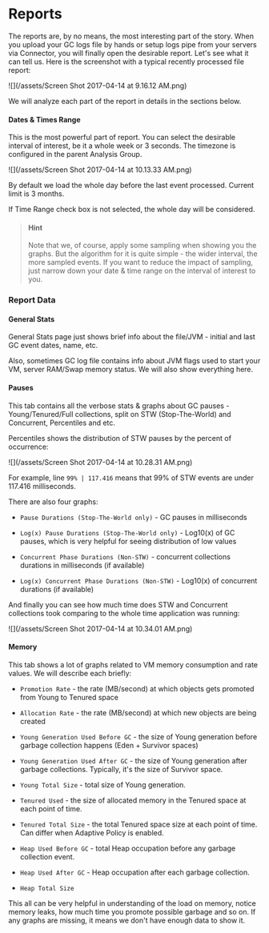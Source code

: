 # Reports

The reports are, by no means, the most interesting part of the story. When you upload your GC logs file by hands or setup logs pipe from your servers via Connector, you will finally open the desirable report. Let's see what it can tell us. Here is the screenshot with a typical recently processed file report:

![](/assets/Screen Shot 2017-04-14 at 9.16.12 AM.png)

We will analyze each part of the report in details in the sections below.

#### Dates & Times Range

This is the most powerful part of report. You can select the desirable interval of interest, be it a whole week or 3 seconds. The timezone is configured in the parent Analysis Group.

![](/assets/Screen Shot 2017-04-14 at 10.13.33 AM.png)

By default we load the whole day before the last event processed. Current limit is 3 months.

If Time Range check box is not selected, the whole day will be considered.

> #### Hint
>
> Note that we, of course, apply some sampling when showing you the graphs. But the algorithm for it is quite simple - the wider interval, the more sampled events. If you want to reduce the impact of sampling, just narrow down your date & time range on the interval of interest to you.

### Report Data

#### General Stats

General Stats page just shows brief info about the file/JVM - initial and last GC event dates, name, etc.

Also, sometimes GC log file contains info about JVM flags used to start your VM, server RAM/Swap memory status. We will also show everything here.

#### Pauses

This tab contains all the verbose stats & graphs about GC pauses - Young/Tenured/Full collections, split on STW \(Stop-The-World\) and Concurrent, Percentiles and etc.

Percentiles shows the distribution of STW pauses by the percent of occurrence:

![](/assets/Screen Shot 2017-04-14 at 10.28.31 AM.png)

For example, line `99% | 117.416` means that 99% of STW events are under 117.416 milliseconds.

There are also four graphs:

* `Pause Durations (Stop-The-World only)` - GC pauses in milliseconds

* `Log(x) Pause Durations (Stop-The-World only)` - Log10\(x\) of GC pauses, which is very helpful for seeing distribution of low values

* `Concurrent Phase Durations (Non-STW)` - concurrent collections durations in milliseconds \(if available\)

* `Log(x) Concurrent Phase Durations (Non-STW)` - Log10\(x\) of concurrent durations \(if available\)

And finally you can see how much time does STW and Concurrent collections took comparing to the whole time application was running:

![](/assets/Screen Shot 2017-04-14 at 10.34.01 AM.png)

#### Memory

This tab shows a lot of graphs related to VM memory consumption and rate values. We will describe each briefly:

* `Promotion Rate` - the rate \(MB/second\) at which objects gets promoted from Young to Tenured space
* `Allocation Rate` - the rate \(MB/second\) at which new objects are being created
* `Young Generation Used Before GC` - the size of Young generation before garbage collection happens \(Eden + Survivor spaces\)
* `Young Generation Used After GC` - the size of Young generation after garbage collections. Typically, it's the size of Survivor space.
* `Young Total Size` - total size of Young generation.

* `Tenured Used` - the size of allocated memory in the Tenured space at each point of time.

* `Tenured Total Size` - the total Tenured space size at each point of time. Can differ when Adaptive Policy is enabled.

* `Heap Used Before GC` - total Heap occupation before any garbage collection event.

* `Heap Used After GC` - Heap occupation after each garbage collection.

* `Heap Total Size`

This all can be very helpful in understanding of the load on memory, notice memory leaks, how much time you promote possible garbage and so on. If any graphs are missing, it means we don't have enough data to show it.

